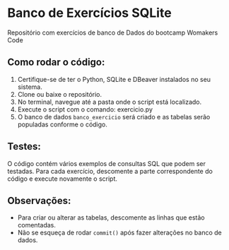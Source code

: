 # Banco de Exercícios SQLite
Repositório com exercícios de banco de Dados do bootcamp Womakers Code

## Como rodar o código:
1. Certifique-se de ter o Python, SQLite e DBeaver instalados no seu sistema.
2. Clone ou baixe o repositório.
3. No terminal, navegue até a pasta onde o script está localizado.
4. Execute o script com o comando: exercicio.py
5. O banco de dados `banco_exercicio` será criado e as tabelas serão populadas conforme o código.

## Testes:
O código contém vários exemplos de consultas SQL que podem ser testadas. Para cada exercício, descomente a parte correspondente do código e execute novamente o script.

## Observações:
- Para criar ou alterar as tabelas, descomente as linhas que estão comentadas.
- Não se esqueça de rodar `commit()` após fazer alterações no banco de dados.
